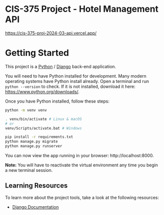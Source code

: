 # CIS-375 Project - Hotel Management API

https://cis-375-proj-2024-03-api.vercel.app/

# Getting Started

This project is a [Python](https://www.python.org/about/) /
[Django](https://www.djangoproject.com/) back-end application.

You will need to have Python installed for development. Many modern operating
systems have Python install already. Open a terminal and run `python --version`
to check. If it is not installed, download it here: https://www.python.org/downloads/.

Once you have Python installed, follow these steps:

```bash
python -m venv venv

. venv/bin/activate # Linux & macOS
# or
venv/Scripts/activate.bat # Windows

pip install -r requirements.txt
python manage.py migrate
python manage.py runserver
```

You can now view the app running in your browser: http://localhost:8000.

**Note:** You will have to reactivate the virtual environment any time you begin
a new terminal session.

## Learning Resources

To learn more about the project tools, take a look at the following resources:

- [Django Documentation](https://docs.djangoproject.com/en/5.0/)

